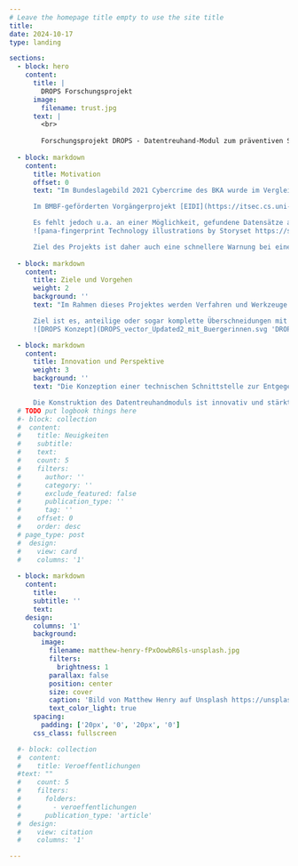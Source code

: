```yaml
---
# Leave the homepage title empty to use the site title
title: 
date: 2024-10-17
type: landing

sections:
  - block: hero
    content:
      title: |
        DROPS Forschungsprojekt
      image:
        filename: trust.jpg
      text: |
        <br>
        
        Forschungsprojekt DROPS - Datentreuhand-Modul zum präventiven Schutz vor Identitätsdatenmissbrauch
  
  - block: markdown
    content:
      title: Motivation
      offset: 0
      text: "Im Bundeslagebild 2021 Cybercrime des BKA wurde im Vergleich zum Vorjahr ein Anstieg der Deliktsbereiche Ausspähen von Daten (§ 202a StGB) und Datenhehlerei (§ 202d StGB) um 38,6 % registriert. Sensitive Daten werden stetig durch die Ausnutzung von IT-Sicherheitslücken in Unternehmen erlangt und erfahrungsgemäß entweder auf Pastebin-Seiten oder in nur Privilegierten zugänglichen Bereichen des Internets (z.B. Deep- und Darknet) verbreitet. Den durch diese Datenleaks Betroffenen können (wissentlich und unwissentlich) Schäden entstehen (finanziell, Reputation).\n

      Im BMBF-geförderten Vorgängerprojekt [EIDI](https://itsec.cs.uni-bonn.de/eidi) des Konsortiums konnte eine Möglichkeit gefunden werden, die eigenen Datensätze auf einen Leak zu überprüfen und eine datenschutzkonforme Warnung von mittelbar durch den Leak betroffenen Unternehmen ermöglicht werden.\n

      Es fehlt jedoch u.a. an einer Möglichkeit, gefundene Datensätze anonym in den Mechanismus einbringen zu können. Meldungen von Datenleaks, gefundenen Datensätzen durch IT-Sicherheitsforschende (white hats) sowie unternehmerische Whistleblower resultieren häufig in strafrechtlichen Ermittlungen gegen diese bzw. in negierenden Aussagen der Unternehmen. Eine anonyme Eingabe erscheint nicht nur vor diesem Hintergrund vorzugswürdig. Eine schnelle und effektive Einbindung in den Analyseprozess dient gleichzeitig der Stärkung der Datensouveränität sowohl von Bürger:innen als auch von Unternehmen. Weiterhin steht es im Einklang mit dem Zweck des zukünftigen Hinweisgeberschutzgesetzes (nationale Umsetzung der Whistleblower-Richtlinie) sowie den zukünftigen Meldepflichten von IT-Sicherheitslücken im Entwurf des Cyber Resilience Act (CRA-E).\n
      ![pana-fingerprint Technology illustrations by Storyset https://storyset.com/online](fingerprint-pana.svg)

      Ziel des Projekts ist daher auch eine schnellere Warnung bei einem positiven Ergebnis der Analyse und eine wirksamere Verhinderung der rechtswidrigen Nutzung von abhandengekommenen Daten in einem hochagilen Umfeld. Gerade zur Verhinderung weiterer Schäden ist dies von entscheidender Bedeutung."
      
  - block: markdown
    content:
      title: Ziele und Vorgehen
      weight: 2
      background: ''
      text: "Im Rahmen dieses Projektes werden Verfahren und Werkzeuge konzipiert und erprobt, die es ermöglichen, aus eingelieferten Daten personenbezogene Informationen zu extrahieren und in ein geeignetes Schema zu überführen. Zielsetzung ist dabei die Entwicklung eines Ansatzes, welcher in verschiedenen Szenarien Anwendung finden kann. Hierbei sollen auch Schnittstellen zu bereits existierenden Projektausgründungen (bspw. identeco GmbH & Co KG) in Betracht gezogen werden, um Nachnutzungsszenarien frühzeitig zu berücksichtigen. Es sollen angesichts der unterschiedlichen Typik der Datenleaks möglichst heterogene Einlieferungen unterstützt werden. Die effektive Verarbeitung der identifizierten Informationen wird durch die Entwicklung und Nutzung eines entsprechenden Datenschemas ermöglicht. Die extrahierten Informationen sind datenschutzkonform zusammenzuführen und werden für den Abgleich mit bereits existierenden Datensätzen verarbeitet.\n

      Ziel ist es, anteilige oder sogar komplette Überschneidungen mit existierenden Datensätzen zu erkennen und eine qualitative Aussage über den Ursprung oder die Zugehörigkeit des analysierten Datensatzes oder Anteilen zu ermöglichen. Gemeinsam definierte Schwellenwerte und Indikatoren ermöglichen die Generierung von spezifischen Warnmeldungen für betroffene Verbraucher:innen und Unternehmen.
      ![DROPS Konzept](DROPS_vector_Updated2_mit_Buergerinnen.svg 'DROPS Konzept')"

  - block: markdown
    content:
      title: Innovation und Perspektive
      weight: 3
      background: ''
      text: "Die Konzeption einer technischen Schnittstelle zur Entgegennahme von unstrukturierten Daten kombiniert einzelne, bereits bekannte und erprobte Aspekte der vorherigen Forschung auf innovative Weise und entwickelt diese bedarfsorientiert weiter. Die darin angestrebte, zentral durchgeführte Analyse erlaubt entsprechend der Zusammensetzung und Ausprägung der analysierten Informationen probabilistische Aussagen über die Zuordnung zu bereits vorliegenden Datensätzen. Eine Identifikation geeigneter Vergleichsparameter und insbesondere Kombinationen, die als geeignete Indikatoren herangezogen werden können, erweitert die bisher genutzten deterministischen Vergleiche aus vorhergehenden Forschungsarbeiten. Dadurch kann sich das zu entwickelnde Treuhandmodell deutlich von bestehenden nationalen und internationalen Möglichkeiten zur Überprüfung von Identitätsdaten abgrenzen.\n

      Die Konstruktion des Datentreuhandmoduls ist innovativ und stärkt die Datensouveränität und die Anwendbarkeit der Betroffenenrechte aus DSGVO und DGA. Seitens der Unternehmen kann das Konzept wirkungsvolle Prozesse in Bezug auf bestehende Meldepflichten über Sicherheitsvorfälle etablieren."
  # TODO put logbook things here
  #- block: collection
  #  content:
  #    title: Neuigkeiten
  #    subtitle:
  #    text:
  #    count: 5
  #    filters:
  #      author: ''
  #      category: ''
  #      exclude_featured: false
  #      publication_type: ''
  #      tag: ''
  #    offset: 0
  #    order: desc
  # page_type: post
  #  design:
  #    view: card
  #    columns: '1'
  
  - block: markdown
    content:
      title:
      subtitle: ''
      text:
    design:
      columns: '1'
      background:
        image: 
          filename: matthew-henry-fPxOowbR6ls-unsplash.jpg
          filters:
            brightness: 1
          parallax: false
          position: center
          size: cover
          caption: 'Bild von Matthew Henry auf Unsplash https://unsplash.com/de/fotos/zwei-frauen-mit-blick-auf-die-uberwachungskamera-oben-auf-der-struktur-montiert-fPxOowbR6ls'
          text_color_light: true
      spacing:
        padding: ['20px', '0', '20px', '0']
      css_class: fullscreen

  #- block: collection
  #  content:
  #    title: Veroeffentlichungen
  #text: ""
  #    count: 5
  #    filters:
  #      folders:
  #        - veroeffentlichungen
  #      publication_type: 'article'
  #  design:
  #    view: citation
  #    columns: '1'

---
```

